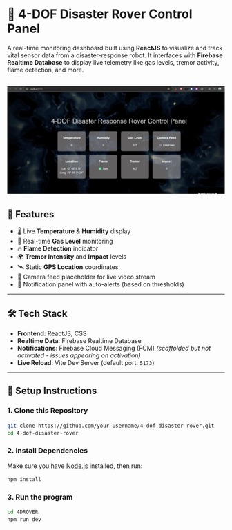 # 🚨 4-DOF Disaster Rover Control Panel

A real-time monitoring dashboard built using **ReactJS** to visualize and track vital sensor data from a disaster-response robot. It interfaces with **Firebase Realtime Database** to display live telemetry like gas levels, tremor activity, flame detection, and more.

## ![alt text](src/assets/dashboard-preview.png)

## 🌟 Features

- 🌡️ Live **Temperature** & **Humidity** display
- 💨 Real-time **Gas Level** monitoring
- 🔥 **Flame Detection** indicator
- 🌍 **Tremor Intensity** and **Impact** levels
- 🛰️ Static **GPS Location** coordinates
- 🎥 Camera feed placeholder for live video stream
- 🔔 Notification panel with auto-alerts (based on thresholds)

---

## 🛠️ Tech Stack

- **Frontend**: ReactJS, CSS
- **Realtime Data**: Firebase Realtime Database
- **Notifications**: Firebase Cloud Messaging (FCM) _(scaffolded but not activated - issues appearing on activation)_
- **Live Reload**: Vite Dev Server (default port: `5173`)

---

## 🔧 Setup Instructions

### 1. Clone this Repository

```bash
git clone https://github.com/your-username/4-dof-disaster-rover.git
cd 4-dof-disaster-rover
```

### 2. Install Dependencies

Make sure you have [Node.js](https://nodejs.org/) installed, then run:

```bash
npm install
```

### 3. Run the program

```bash
cd 4DROVER
npm run dev

```
